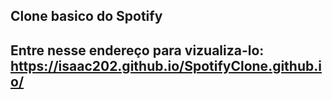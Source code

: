 <h2>Clone basico do Spotify<h2>
<p>Entre nesse endereço para vizualiza-lo: <a href="https://isaac202.github.io/SpotifyClone.github.io/">https://isaac202.github.io/SpotifyClone.github.io/</a></p>